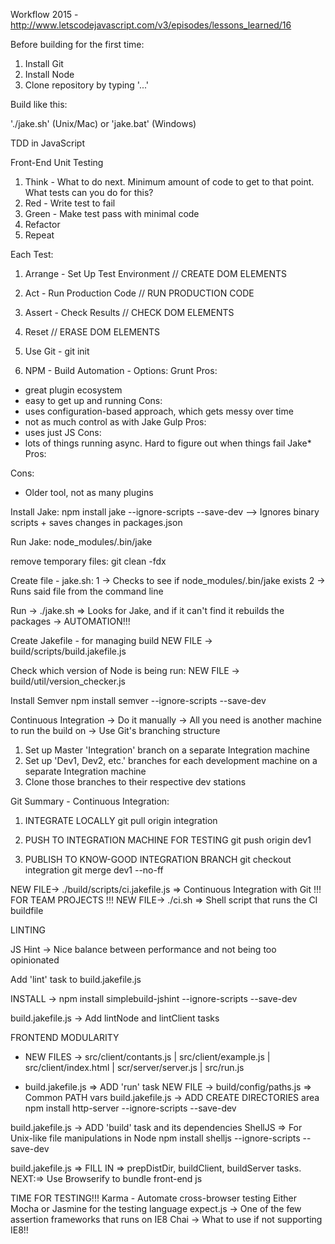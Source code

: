 Workflow 2015 - http://www.letscodejavascript.com/v3/episodes/lessons_learned/16

Before building for the first time:

1) Install Git
2) Install Node
3) Clone repository by typing '...'

Build like this:

'./jake.sh' (Unix/Mac) or 'jake.bat' (Windows)

TDD in JavaScript

Front-End Unit Testing

1. Think - What to do next. Minimum amount of code to get to that point. What tests can you do for this?
2. Red - Write test to fail
3. Green - Make test pass with minimal code
4. Refactor
5. Repeat

Each Test:

1) Arrange - Set Up Test Environment // CREATE DOM ELEMENTS
2) Act - Run Production Code // RUN PRODUCTION CODE
3) Assert - Check Results // CHECK DOM ELEMENTS
4) Reset // ERASE DOM ELEMENTS

1) Use Git - git init
2) NPM - Build Automation - Options:
Grunt 
Pros:
- great plugin ecosystem
- easy to get up and running
Cons:
- uses configuration-based approach, which gets messy over time
- not as much control as with Jake
Gulp
Pros:
- uses just JS
Cons:
- lots of things running async. Hard to figure out when things fail
Jake*
Pros:

Cons:
- Older tool, not as many plugins

Install Jake:
npm install jake --ignore-scripts --save-dev
--> Ignores binary scripts + saves changes in packages.json

Run Jake:
node_modules/.bin/jake

remove temporary files:
git clean -fdx

Create file - jake.sh:
1 -> Checks to see if node_modules/.bin/jake exists
2 -> Runs said file from the command line

Run -> ./jake.sh => Looks for Jake, and if it can't find it rebuilds the packages -> AUTOMATION!!!

Create Jakefile - for managing build
NEW FILE -> build/scripts/build.jakefile.js

Check which version of Node is being run:
NEW FILE -> build/util/version_checker.js

Install Semver
npm install semver --ignore-scripts --save-dev

Continuous Integration
-> Do it manually
-> All you need is another machine to run the build on
-> Use Git's branching structure

1) Set up Master 'Integration' branch on a separate Integration machine
2) Set up 'Dev1, Dev2, etc.' branches for each development machine on a separate Integration machine
3) Clone those branches to their respective dev stations

Git Summary - Continuous Integration:

1. INTEGRATE LOCALLY
  git pull origin integration

2. PUSH TO INTEGRATION MACHINE FOR TESTING
  git push origin dev1

3. PUBLISH TO KNOW-GOOD INTEGRATION BRANCH
  git checkout integration
  git merge dev1 --no-ff

NEW FILE-> ./build/scripts/ci.jakefile.js => Continuous Integration with Git !!! FOR TEAM PROJECTS !!!
NEW FILE-> ./ci.sh => Shell script that runs the CI buildfile

LINTING

JS Hint -> Nice balance between performance and not being too opinionated

Add 'lint' task to build.jakefile.js

INSTALL -> npm install simplebuild-jshint --ignore-scripts --save-dev

build.jakefile.js -> Add lintNode and lintClient tasks

FRONTEND MODULARITY

- NEW FILES -> src/client/contants.js | src/client/example.js | src/client/index.html | scr/server/server.js | src/run.js

- build.jakefile.js => ADD 'run' task
NEW FILE -> build/config/paths.js => Common PATH vars
build.jakefile.js -> ADD CREATE DIRECTORIES area
npm install http-server --ignore-scripts --save-dev

build.jakefile.js -> ADD 'build' task and its dependencies
ShellJS => For Unix-like file manipulations in Node
npm install shelljs --ignore-scripts --save-dev

build.jakefile.js => FILL IN => prepDistDir, buildClient, buildServer tasks.
NEXT:=> Use Browserify to bundle front-end js

TIME FOR TESTING!!!
Karma - Automate cross-browser testing
Either Mocha or Jasmine for the testing language
expect.js -> One of the few assertion frameworks that runs on IE8
Chai -> What to use if not supporting IE8!!












